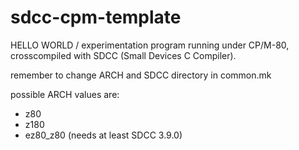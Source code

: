 sdcc-cpm-template
=================

HELLO WORLD / experimentation program running under CP/M-80, crosscompiled with SDCC (Small Devices C Compiler).

remember to change ARCH and SDCC directory in common.mk

possible ARCH values are:
* z80
* z180
* ez80_z80 (needs at least SDCC 3.9.0)

